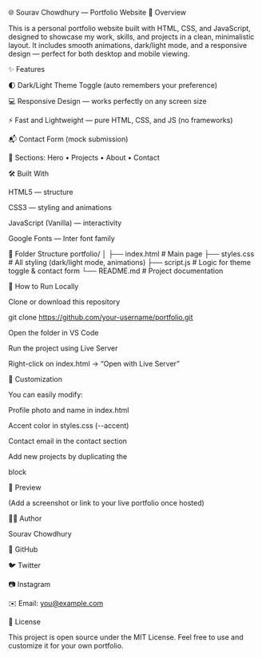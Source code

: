 🌐 Sourav Chowdhury — Portfolio Website
📖 Overview

This is a personal portfolio website built with HTML, CSS, and JavaScript, designed to showcase my work, skills, and projects in a clean, minimalistic layout.
It includes smooth animations, dark/light mode, and a responsive design — perfect for both desktop and mobile viewing.

✨ Features

🌓 Dark/Light Theme Toggle (auto remembers your preference)

💻 Responsive Design — works perfectly on any screen size

⚡ Fast and Lightweight — pure HTML, CSS, and JS (no frameworks)

📬 Contact Form (mock submission)

🧠 Sections: Hero • Projects • About • Contact

🛠️ Built With

HTML5 — structure

CSS3 — styling and animations

JavaScript (Vanilla) — interactivity

Google Fonts — Inter font family

📂 Folder Structure
portfolio/
│
├── index.html      # Main page
├── styles.css      # All styling (dark/light mode, animations)
├── script.js       # Logic for theme toggle & contact form
└── README.md       # Project documentation

🚀 How to Run Locally

Clone or download this repository

git clone https://github.com/your-username/portfolio.git


Open the folder in VS Code

Run the project using Live Server

Right-click on index.html → “Open with Live Server”

🧩 Customization

You can easily modify:

Profile photo and name in index.html

Accent color in styles.css (--accent)

Contact email in the contact section

Add new projects by duplicating the <article class="project-card"> block

📸 Preview

(Add a screenshot or link to your live portfolio once hosted)

🧑‍💻 Author

Sourav Chowdhury

💼 GitHub

🐦 Twitter

📷 Instagram

✉️ Email: you@example.com

🪪 License

This project is open source under the MIT License.
Feel free to use and customize it for your own portfolio.
